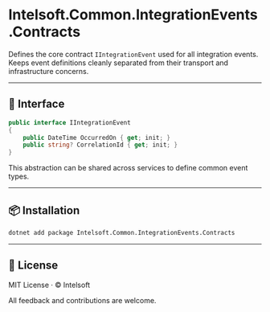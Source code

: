 # Intelsoft.Common.IntegrationEvents.Contracts

Defines the core contract `IIntegrationEvent` used for all integration events.
Keeps event definitions cleanly separated from their transport and infrastructure concerns.

---

## 🔹 Interface

```csharp
public interface IIntegrationEvent
{
    public DateTime OccurredOn { get; init; }
    public string? CorrelationId { get; init; }
}
```

This abstraction can be shared across services to define common event types.

---

## 📦 Installation

```bash
dotnet add package Intelsoft.Common.IntegrationEvents.Contracts
```

---

## 📄 License

MIT License · © Intelsoft

All feedback and contributions are welcome.
